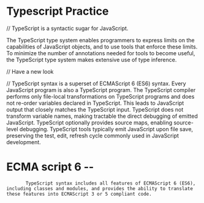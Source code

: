 

 # Typescript Practice 

// TypeScript is a syntactic sugar for JavaScript. 

The TypeScript type system enables programmers to express limits on the capabilities of JavaScript objects, and to use tools that enforce these limits. To minimize the number of annotations needed for tools to become useful, the TypeScript type system makes extensive use of type inference.

// Have a new look

// TypeScript syntax is a superset of ECMAScript 6 (ES6) syntax. Every JavaScript program is also a TypeScript program. The TypeScript compiler performs only file-local transformations on TypeScript programs and does not re-order variables declared in TypeScript. This leads to JavaScript output that closely matches the TypeScript input. TypeScript does not transform variable names, making tractable the direct debugging of emitted JavaScript. TypeScript optionally provides source maps, enabling source-level debugging. TypeScript tools typically emit JavaScript upon file save, preserving the test, edit, refresh cycle commonly used in JavaScript development.

# ECMA script 6 -- 
           TypeScript syntax includes all features of ECMAScript 6 (ES6), including classes and modules, and provides the ability to translate these features into ECMAScript 3 or 5 compliant code.

   
